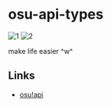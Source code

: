 # osu-api-types

![1](https://img.shields.io/npm/dm/osu-api-types)
![2](https://img.shields.io/npm/v/osu-api-types)

make life easier ^w^

## Links

- [osu!api](https://osu.ppy.sh/docs/index.html)